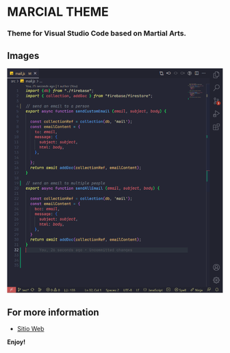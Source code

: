 # MARCIAL THEME

### Theme for Visual Studio Code based on Martial Arts.
## Images

![Screenshot](/Screenshot.png)

## For more information

* [Sitio Web](http://codernauta.com)


**Enjoy!**
